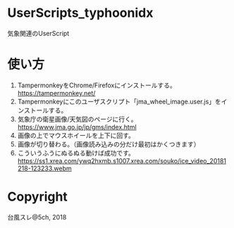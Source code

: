 # UserScripts_typhoonidx
気象関連のUserScript

使い方
================
1. TampermonkeyをChrome/Firefoxにインストールする。https://tampermonkey.net/
2. Tampermonkeyにこのユーザスクリプト「jma_wheel_image.user.js」をインストールする。
3. 気象庁の衛星画像/天気図のページに行く。https://www.jma.go.jp/jp/gms/index.html
4. 画像の上でマウスホイールを上下に回す。
5. 画像が切り替わる。（画像読み込みの分だけ最初はかくつきます）
6. こういうふうにぬるぬる動けば成功です。
https://ss1.xrea.com/ywq2hxmb.s1007.xrea.com/souko/ice_video_20181218-123233.webm

Copyright
========================
台風スレ@5ch, 2018
